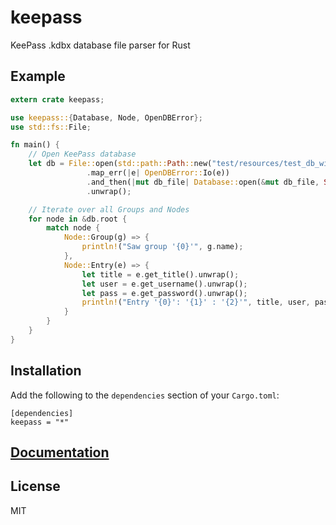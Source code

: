 # keepass
KeePass .kdbx database file parser for Rust

## Example
```rust
extern crate keepass;

use keepass::{Database, Node, OpenDBError};
use std::fs::File;

fn main() {
    // Open KeePass database
    let db = File::open(std::path::Path::new("test/resources/test_db_with_password.kdbx"))
                 .map_err(|e| OpenDBError::Io(e))
                 .and_then(|mut db_file| Database::open(&mut db_file, Some("demopass"), None))
                 .unwrap();

    // Iterate over all Groups and Nodes
    for node in &db.root {
        match node {
            Node::Group(g) => {
                println!("Saw group '{0}'", g.name);
            },
            Node::Entry(e) => {
                let title = e.get_title().unwrap();
                let user = e.get_username().unwrap();
                let pass = e.get_password().unwrap();
                println!("Entry '{0}': '{1}' : '{2}'", title, user, pass);
            }
        }
    }
}
```

## Installation
Add the following to the `dependencies` section of your `Cargo.toml`:

```
[dependencies]
keepass = "*"
```

## [Documentation](https://docs.rs/keepass)

## License
MIT
